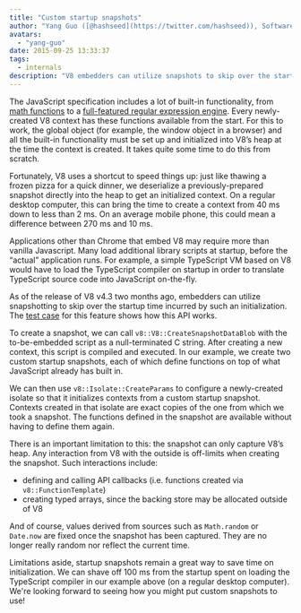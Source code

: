 ```yaml
---
title: "Custom startup snapshots"
author: "Yang Guo ([@hashseed](https://twitter.com/hashseed)), Software Engineer and engine pre-heater supplier"
avatars:
  - "yang-guo"
date: 2015-09-25 13:33:37
tags:
  - internals
description: "V8 embedders can utilize snapshots to skip over the startup time incurred by initializations of JavaScript programs."
---
```

The JavaScript specification includes a lot of built-in functionality, from [math functions](https://developer.mozilla.org/en/docs/Web/JavaScript/Reference/Global_Objects/Math) to a [full-featured regular expression engine](https://developer.mozilla.org/en/docs/Web/JavaScript/Guide/Regular_Expressions). Every newly-created V8 context has these functions available from the start. For this to work, the global object (for example, the window object in a browser) and all the built-in functionality must be set up and initialized into V8’s heap at the time the context is created. It takes quite some time to do this from scratch.

<!--truncate-->
Fortunately, V8 uses a shortcut to speed things up: just like thawing a frozen pizza for a quick dinner, we deserialize a previously-prepared snapshot directly into the heap to get an initialized context. On a regular desktop computer, this can bring the time to create a context from 40 ms down to less than 2 ms. On an average mobile phone, this could mean a difference between 270 ms and 10 ms.

Applications other than Chrome that embed V8 may require more than vanilla Javascript. Many load additional library scripts at startup, before the “actual” application runs. For example, a simple TypeScript VM based on V8 would have to load the TypeScript compiler on startup in order to translate TypeScript source code into JavaScript on-the-fly.

As of the release of V8 v4.3 two months ago, embedders can utilize snapshotting to skip over the startup time incurred by such an initialization. The [test case](https://chromium.googlesource.com/v8/v8.git/+/4.5.103.9/test/cctest/test-serialize.cc#661) for this feature shows how this API works.

To create a snapshot, we can call `v8::V8::CreateSnapshotDataBlob` with the to-be-embedded script as a null-terminated C string. After creating a new context, this script is compiled and executed. In our example, we create two custom startup snapshots, each of which define functions on top of what JavaScript already has built in.

We can then use `v8::Isolate::CreateParams` to configure a newly-created isolate so that it initializes contexts from a custom startup snapshot. Contexts created in that isolate are exact copies of the one from which we took a snapshot. The functions defined in the snapshot are available without having to define them again.

There is an important limitation to this: the snapshot can only capture V8’s heap. Any interaction from V8 with the outside is off-limits when creating the snapshot. Such interactions include:

- defining and calling API callbacks (i.e. functions created via `v8::FunctionTemplate`)
- creating typed arrays, since the backing store may be allocated outside of V8

And of course, values derived from sources such as `Math.random` or `Date.now` are fixed once the snapshot has been captured. They are no longer really random nor reflect the current time.

Limitations aside, startup snapshots remain a great way to save time on initialization. We can shave off 100 ms from the startup spent on loading the TypeScript compiler in our example above (on a regular desktop computer). We're looking forward to seeing how you might put custom snapshots to use!

